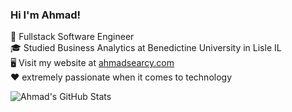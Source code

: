### Hi I'm Ahmad!

🚀 Fullstack Software Engineer<br/>
🎓 Studied Business Analytics at Benedictine University in Lisle IL<br/>
🖥️ Visit my website at [ahmadsearcy.com](https://ahmadsearcy.com/)<br/>
❤️ extremely passionate when it comes to technology<br/>

![Ahmad's GitHub Stats](https://github-readme-stats.vercel.app/api?username=as31212&show_icons=true&theme=radical)
